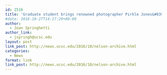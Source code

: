 ```yaml
---
id: 2516
title: 'Graduate student brings renowned photographer Pirkle Jones&#039;s personal archive to the public'
#date: 2016-10-27T14:17:29+00:00
author:
  - Joan Springhetti
author_link:
  - jspringh@ucsc.edu
layout: post
link_post: http://news.ucsc.edu/2016/10/nelson-archive.html
categories:
  - News
format: link
link_post: http://news.ucsc.edu/2016/10/nelson-archive.html
---
```


